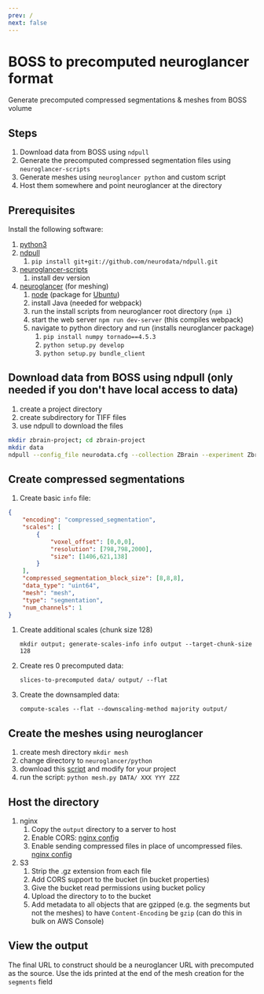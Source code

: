 ```yaml
---
prev: /
next: false
---
```


# BOSS to precomputed neuroglancer format

Generate precomputed compressed segmentations & meshes from BOSS volume

## Steps

1. Download data from BOSS using `ndpull`
1. Generate the precomputed compressed segmentation files using `neuroglancer-scripts`
1. Generate meshes using `neuroglancer python` and custom script
1. Host them somewhere and point neuroglancer at the directory

## Prerequisites

Install the following software:

1. [python3](https://www.python.org/)
1. [ndpull](https://github.com/neurodata/ndpull)
    1. `pip install git+git://github.com/neurodata/ndpull.git`
1. [neuroglancer-scripts](https://github.com/HumanBrainProject/neuroglancer-scripts)
    1. install dev version
1. [neuroglancer](https://github.com/google/neuroglancer) (for meshing)
    1. [node](https://nodejs.org/) (package for [Ubuntu](https://nodejs.org/en/download/package-manager/#debian-and-ubuntu-based-linux-distributions))
    1. install Java (needed for webpack)
    1. run the install scripts from neuroglancer root directory (`npm i`)
    1. start the web server `npm run dev-server` (this compiles webpack)
    1. navigate to python directory and run (installs neuroglancer package)
        1. `pip install numpy tornado==4.5.3`
        1. `python setup.py develop`
        1. `python setup.py bundle_client`

## Download data from BOSS using ndpull (only needed if you don't have local access to data)

1. create a project directory
1. create subdirectory for TIFF files
1. use ndpull to download the files

```bash
mkdir zbrain-project; cd zbrain-project
mkdir data
ndpull --config_file neurodata.cfg --collection ZBrain --experiment Zbrain --channel Masks --res 0 --full_extent --outdir data
```

## Create compressed segmentations

1. Create basic `info` file:

```json
{
    "encoding": "compressed_segmentation",
    "scales": [
        {
            "voxel_offset": [0,0,0],
            "resolution": [798,798,2000],
            "size": [1406,621,138]
        }
    ],
    "compressed_segmentation_block_size": [8,8,8],
    "data_type": "uint64",
    "mesh": "mesh",
    "type": "segmentation",
    "num_channels": 1
}
```

1. Create additional scales (chunk size 128)

    `mkdir output; generate-scales-info info output --target-chunk-size 128`

1. Create res 0 precomputed data:

    `slices-to-precomputed data/ output/ --flat`

1. Create the downsampled data:

    `compute-scales --flat --downscaling-method majority output/`

## Create the meshes using neuroglancer

1. create mesh directory
    `mkdir mesh`
1. change directory to `neuroglancer/python`
1. download this [script](https://gist.github.com/falkben/1fa46f4acac75a5bd5fc1d91bb7e1aef) and modify for your project
1. run the script: `python mesh.py DATA/ XXX YYY ZZZ`

<!-- <script src="https://gist.github.com/falkben/1fa46f4acac75a5bd5fc1d91bb7e1aef.js">
</script> -->

## Host the directory

1. nginx
    1. Copy the `output` directory to a server to host
    1. Enable CORS: [nginx config](https://enable-cors.org/server_nginx.html)
    1. Enable sending compressed files in place of uncompressed files. [nginx config](https://docs.nginx.com/nginx/admin-guide/web-server/compression/#sending-compressed-files)
1. S3
    1. Strip the .gz extension from each file
    1. Add CORS support to the bucket (in bucket properties)
    1. Give the bucket read permissions using bucket policy
    1. Upload the directory to to the bucket
    1. Add metadata to all objects that are gzipped (e.g. the segments but not the meshes) to have `Content-Encoding` be `gzip` (can do this in bulk on AWS Console)

## View the output

The final URL to construct should be a neuroglancer URL with precomputed as the source.  Use the ids printed at the end of the mesh creation for the `segments` field
